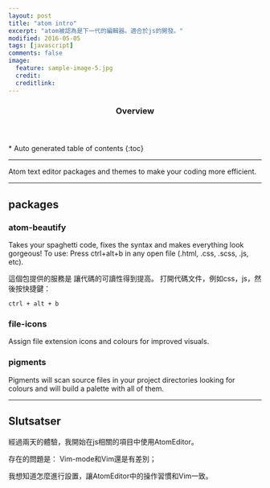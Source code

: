 ```yaml
---
layout: post
title: "atom intro"
excerpt: "atom被認為是下一代的編輯器。適合於js的開發。"
modified: 2016-05-05
tags: [javascript]
comments: false
image:
  feature: sample-image-5.jpg
  credit:
  creditlink:
---
```

<section id="table-of-contents" class="toc">
    <header>
      <h3>Overview</h3>
    </header>
  <div id="drawer" markdown="1">
  *  Auto generated table of contents
  {:toc}
  </div>
  </section><!-- /#table-of-contents -->

---

Atom text editor packages and themes to make your coding more efficient.

---

## packages

### atom-beautify
Takes your spaghetti code, fixes the syntax and makes everything look gorgeous!
To use: Press ctrl+alt+b in any open file (.html, .css, .scss, .js, etc).

這個包提供的服務是
讓代碼的可讀性得到提高。
打開代碼文件，例如css，js，然後按快捷鍵：

    ctrl + alt + b

### file-icons
Assign file extension icons and colours for improved visuals.

### pigments
Pigments will scan source files in your project directories looking for colours and will build a palette with all of them.

---

## Slutsatser
經過兩天的體驗，我開始在js相關的項目中使用AtomEditor。

存在的問題是：
Vim-mode和Vim還是有差別；

我想知道怎麼進行設置，讓AtomEditor中的操作習慣和Vim一致。
